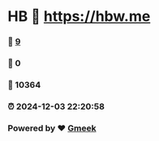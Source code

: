 # HB  :link: https://hbw.me 
### :page_facing_up: [9](https://hbw.me/tag.html) 
### :speech_balloon: 0 
### :hibiscus: 10364 
### :alarm_clock: 2024-12-03 22:20:58 
### Powered by :heart: [Gmeek](https://github.com/Meekdai/Gmeek)
